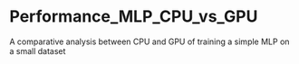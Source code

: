 # Performance_MLP_CPU_vs_GPU
A comparative analysis between CPU and GPU of training a simple MLP on a small dataset 
